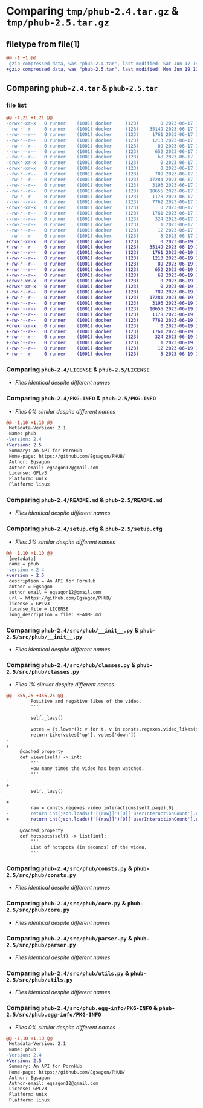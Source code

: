 # Comparing `tmp/phub-2.4.tar.gz` & `tmp/phub-2.5.tar.gz`

## filetype from file(1)

```diff
@@ -1 +1 @@
-gzip compressed data, was "phub-2.4.tar", last modified: Sat Jun 17 18:24:15 2023, max compression
+gzip compressed data, was "phub-2.5.tar", last modified: Mon Jun 19 10:45:59 2023, max compression
```

## Comparing `phub-2.4.tar` & `phub-2.5.tar`

### file list

```diff
@@ -1,21 +1,21 @@
-drwxr-xr-x   0 runner    (1001) docker     (123)        0 2023-06-17 18:24:15.157013 phub-2.4/
--rw-r--r--   0 runner    (1001) docker     (123)    35149 2023-06-17 18:24:05.000000 phub-2.4/LICENSE
--rw-r--r--   0 runner    (1001) docker     (123)     1761 2023-06-17 18:24:15.157013 phub-2.4/PKG-INFO
--rw-r--r--   0 runner    (1001) docker     (123)     1213 2023-06-17 18:24:05.000000 phub-2.4/README.md
--rw-r--r--   0 runner    (1001) docker     (123)       89 2023-06-17 18:24:05.000000 phub-2.4/pyproject.toml
--rw-r--r--   0 runner    (1001) docker     (123)      652 2023-06-17 18:24:15.157013 phub-2.4/setup.cfg
--rw-r--r--   0 runner    (1001) docker     (123)       68 2023-06-17 18:24:05.000000 phub-2.4/setup.py
-drwxr-xr-x   0 runner    (1001) docker     (123)        0 2023-06-17 18:24:15.157013 phub-2.4/src/
-drwxr-xr-x   0 runner    (1001) docker     (123)        0 2023-06-17 18:24:15.157013 phub-2.4/src/phub/
--rw-r--r--   0 runner    (1001) docker     (123)      789 2023-06-17 18:24:05.000000 phub-2.4/src/phub/__init__.py
--rw-r--r--   0 runner    (1001) docker     (123)    17284 2023-06-17 18:24:05.000000 phub-2.4/src/phub/classes.py
--rw-r--r--   0 runner    (1001) docker     (123)     3193 2023-06-17 18:24:05.000000 phub-2.4/src/phub/consts.py
--rw-r--r--   0 runner    (1001) docker     (123)    10655 2023-06-17 18:24:05.000000 phub-2.4/src/phub/core.py
--rw-r--r--   0 runner    (1001) docker     (123)     1178 2023-06-17 18:24:05.000000 phub-2.4/src/phub/parser.py
--rw-r--r--   0 runner    (1001) docker     (123)     7762 2023-06-17 18:24:05.000000 phub-2.4/src/phub/utils.py
-drwxr-xr-x   0 runner    (1001) docker     (123)        0 2023-06-17 18:24:15.157013 phub-2.4/src/phub.egg-info/
--rw-r--r--   0 runner    (1001) docker     (123)     1761 2023-06-17 18:24:15.000000 phub-2.4/src/phub.egg-info/PKG-INFO
--rw-r--r--   0 runner    (1001) docker     (123)      324 2023-06-17 18:24:15.000000 phub-2.4/src/phub.egg-info/SOURCES.txt
--rw-r--r--   0 runner    (1001) docker     (123)        1 2023-06-17 18:24:15.000000 phub-2.4/src/phub.egg-info/dependency_links.txt
--rw-r--r--   0 runner    (1001) docker     (123)       12 2023-06-17 18:24:15.000000 phub-2.4/src/phub.egg-info/requires.txt
--rw-r--r--   0 runner    (1001) docker     (123)        5 2023-06-17 18:24:15.000000 phub-2.4/src/phub.egg-info/top_level.txt
+drwxr-xr-x   0 runner    (1001) docker     (123)        0 2023-06-19 10:45:59.780948 phub-2.5/
+-rw-r--r--   0 runner    (1001) docker     (123)    35149 2023-06-19 10:45:46.000000 phub-2.5/LICENSE
+-rw-r--r--   0 runner    (1001) docker     (123)     1761 2023-06-19 10:45:59.780948 phub-2.5/PKG-INFO
+-rw-r--r--   0 runner    (1001) docker     (123)     1213 2023-06-19 10:45:46.000000 phub-2.5/README.md
+-rw-r--r--   0 runner    (1001) docker     (123)       89 2023-06-19 10:45:46.000000 phub-2.5/pyproject.toml
+-rw-r--r--   0 runner    (1001) docker     (123)      652 2023-06-19 10:45:59.780948 phub-2.5/setup.cfg
+-rw-r--r--   0 runner    (1001) docker     (123)       68 2023-06-19 10:45:46.000000 phub-2.5/setup.py
+drwxr-xr-x   0 runner    (1001) docker     (123)        0 2023-06-19 10:45:59.776949 phub-2.5/src/
+drwxr-xr-x   0 runner    (1001) docker     (123)        0 2023-06-19 10:45:59.780948 phub-2.5/src/phub/
+-rw-r--r--   0 runner    (1001) docker     (123)      789 2023-06-19 10:45:46.000000 phub-2.5/src/phub/__init__.py
+-rw-r--r--   0 runner    (1001) docker     (123)    17281 2023-06-19 10:45:46.000000 phub-2.5/src/phub/classes.py
+-rw-r--r--   0 runner    (1001) docker     (123)     3193 2023-06-19 10:45:46.000000 phub-2.5/src/phub/consts.py
+-rw-r--r--   0 runner    (1001) docker     (123)    10655 2023-06-19 10:45:46.000000 phub-2.5/src/phub/core.py
+-rw-r--r--   0 runner    (1001) docker     (123)     1178 2023-06-19 10:45:46.000000 phub-2.5/src/phub/parser.py
+-rw-r--r--   0 runner    (1001) docker     (123)     7762 2023-06-19 10:45:46.000000 phub-2.5/src/phub/utils.py
+drwxr-xr-x   0 runner    (1001) docker     (123)        0 2023-06-19 10:45:59.780948 phub-2.5/src/phub.egg-info/
+-rw-r--r--   0 runner    (1001) docker     (123)     1761 2023-06-19 10:45:59.000000 phub-2.5/src/phub.egg-info/PKG-INFO
+-rw-r--r--   0 runner    (1001) docker     (123)      324 2023-06-19 10:45:59.000000 phub-2.5/src/phub.egg-info/SOURCES.txt
+-rw-r--r--   0 runner    (1001) docker     (123)        1 2023-06-19 10:45:59.000000 phub-2.5/src/phub.egg-info/dependency_links.txt
+-rw-r--r--   0 runner    (1001) docker     (123)       12 2023-06-19 10:45:59.000000 phub-2.5/src/phub.egg-info/requires.txt
+-rw-r--r--   0 runner    (1001) docker     (123)        5 2023-06-19 10:45:59.000000 phub-2.5/src/phub.egg-info/top_level.txt
```

### Comparing `phub-2.4/LICENSE` & `phub-2.5/LICENSE`

 * *Files identical despite different names*

### Comparing `phub-2.4/PKG-INFO` & `phub-2.5/PKG-INFO`

 * *Files 0% similar despite different names*

```diff
@@ -1,10 +1,10 @@
 Metadata-Version: 2.1
 Name: phub
-Version: 2.4
+Version: 2.5
 Summary: An API for PornHub
 Home-page: https://github.com/Egsagon/PHUB/
 Author: Egsagon
 Author-email: egsagon12@gmail.com
 License: GPLv3
 Platform: unix
 Platform: linux
```

### Comparing `phub-2.4/README.md` & `phub-2.5/README.md`

 * *Files identical despite different names*

### Comparing `phub-2.4/setup.cfg` & `phub-2.5/setup.cfg`

 * *Files 2% similar despite different names*

```diff
@@ -1,10 +1,10 @@
 [metadata]
 name = phub
-version = 2.4
+version = 2.5
 description = An API for PornHub
 author = Egsagon
 author_email = egsagon12@gmail.com
 url = https://github.com/Egsagon/PHUB/
 license = GPLv3
 license_file = LICENSE
 long_description = file: README.md
```

### Comparing `phub-2.4/src/phub/__init__.py` & `phub-2.5/src/phub/__init__.py`

 * *Files identical despite different names*

### Comparing `phub-2.4/src/phub/classes.py` & `phub-2.5/src/phub/classes.py`

 * *Files 1% similar despite different names*

```diff
@@ -355,25 +355,25 @@
         Positive and negative likes of the video.
         '''
         
         self._lazy()
         
         votes = {t.lower(): v for t, v in consts.regexes.video_likes(self.page)}
         return Like(votes['up'], votes['down'])
-    
+
     @cached_property
     def views(self) -> int:
         '''
         How many times the video has been watched.
         '''
-        
+
         self._lazy()
-        
+
         raw = consts.regexes.video_interactions(self.page)[0]
-        return int(json.loads(f'[{raw}]')[0]['userInteractionCount'].replace(' ', ''))
+        return int(json.loads(f'[{raw}]')[0]['userInteractionCount'].replace(' ', '').replace(',', ''))
     
     @cached_property
     def hotspots(self) -> list[int]:
         '''
         List of hotspots (in seconds) of the video.
         '''
```

### Comparing `phub-2.4/src/phub/consts.py` & `phub-2.5/src/phub/consts.py`

 * *Files identical despite different names*

### Comparing `phub-2.4/src/phub/core.py` & `phub-2.5/src/phub/core.py`

 * *Files identical despite different names*

### Comparing `phub-2.4/src/phub/parser.py` & `phub-2.5/src/phub/parser.py`

 * *Files identical despite different names*

### Comparing `phub-2.4/src/phub/utils.py` & `phub-2.5/src/phub/utils.py`

 * *Files identical despite different names*

### Comparing `phub-2.4/src/phub.egg-info/PKG-INFO` & `phub-2.5/src/phub.egg-info/PKG-INFO`

 * *Files 0% similar despite different names*

```diff
@@ -1,10 +1,10 @@
 Metadata-Version: 2.1
 Name: phub
-Version: 2.4
+Version: 2.5
 Summary: An API for PornHub
 Home-page: https://github.com/Egsagon/PHUB/
 Author: Egsagon
 Author-email: egsagon12@gmail.com
 License: GPLv3
 Platform: unix
 Platform: linux
```

